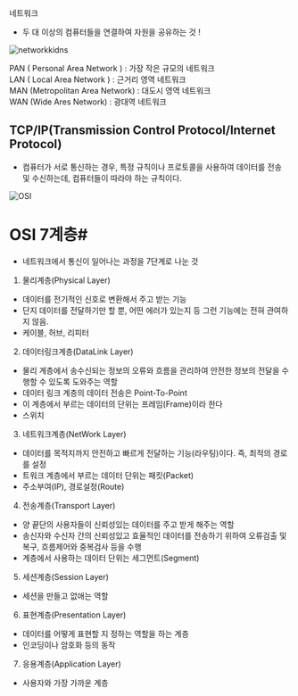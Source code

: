 네트워크

- 두 대 이상의 컴퓨터들을 연결하여 자원을 공유하는 것 !




![networkkidns](https://user-images.githubusercontent.com/86518113/147313603-7e590467-33aa-4b45-87de-6172c5b0d479.PNG)




PAN ( Personal Area Network ) : 가장 작은 규모의 네트워크<br>
LAN ( Local Area Network ) : 근거리 영역 네트워크<br>
MAN (Metropolitan Area Network) : 대도시 영역 네트워크<br>
WAN (Wide Ares Network) : 광대역 네트워크




<h2>TCP/IP(Transmission Control Protocol/Internet Protocol)</h2>

- 컴퓨터가 서로 통신하는 경우, 특정 규칙이나 프로토콜을 사용하여 데이터를 전송 및 수신하는데, 컴퓨터들이 따라야 하는 규칙이다.

![OSI](https://user-images.githubusercontent.com/86518113/147328310-524d8909-3208-42f2-8630-ec5e39bf3c42.PNG)

# OSI 7계층# 

- 네트워크에서 통신이 일어나는 과정을 7단계로 나눈 것

1. 물리계층(Physical Layer)
- 데이터를 전기적인 신호로 변환해서 주고 받는 기능
- 단지 데이터를 전달하기만 할 뿐, 어떤 에러가 있는지 등 그런 기능에는 전혀 관여하지 않음.
- 케이블, 허브, 리피터

2. 데이터링크계층(DataLink Layer)
- 물리 계층에서 송수신되는 정보의 오류와 흐름을 관리하여 안전한 정보의 전달을 수행할 수 있도록 도와주는    역할
- 데이터 링크 계층의 데이터 전송은 Point-To-Point 
- 이 계층에서 부르는 데이터의 단위는 프레임(Frame)이라 한다
- 스위치

3. 네트워크계층(NetWork Layer) 
- 데이터를 목적지까지 안전하고 빠르게 전달하는 기능(라우팅)이다. 즉, 최적의 경로를 설정
- 트워크 계층에서 부르는 데이터 단위는 패킷(Packet)
- 주소부여(IP), 경로설정(Route) 

4. 전송계층(Transport Layer) 
- 양 끝단의 사용자들이 신뢰성있는 데이터를 주고 받게 해주는 역할
- 송신자와 수신자 간의 신뢰성있고 효율적인 데이터를 전송하기 위하여 오류검출 및 복구, 흐름제어와 중복검사 등을 수행
- 계층에서 사용하는 데이터 단위는 세그먼트(Segment)

5. 세션계층(Session Layer)
- 세션을 만들고 없애는 역할

6. 표현계층(Presentation Layer)
- 데이터를 어떻게 표현할 지 정하는 역할을 하는 계층
- 인코딩이나 암호화 등의 동작

7. 응용계층(Application Layer)
- 사용자와 가장 가까운 계층
